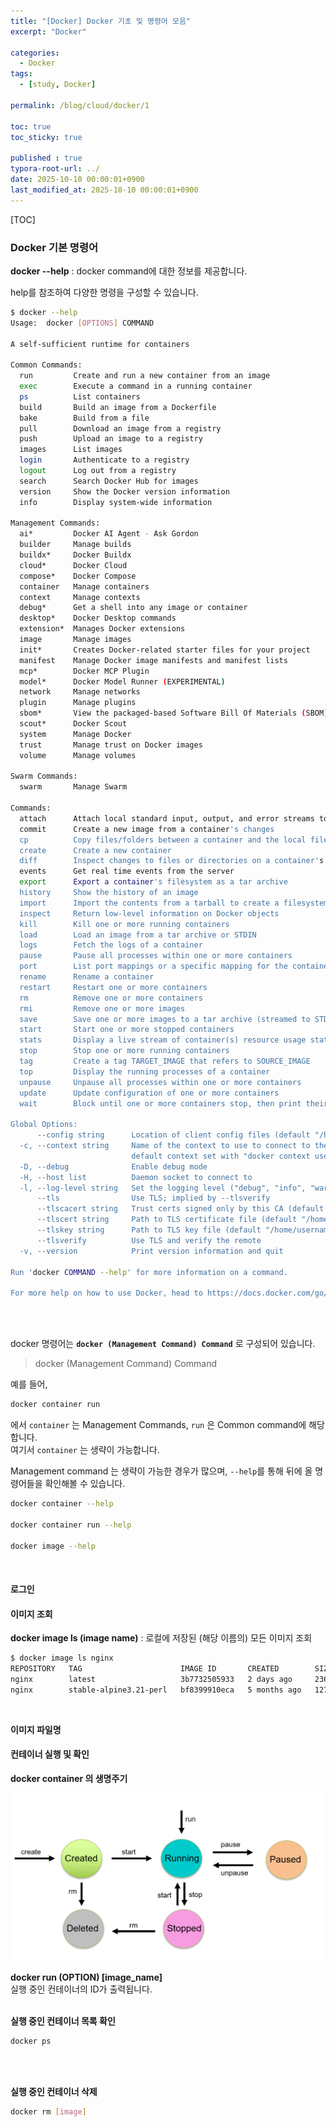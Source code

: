 ```yaml
---
title: "[Docker] Docker 기초 및 명령어 모음"
excerpt: "Docker"

categories:
  - Docker
tags:
  - [study, Docker]

permalink: /blog/cloud/docker/1

toc: true
toc_sticky: true

published : true
typora-root-url: ../
date: 2025-10-10 00:00:01+0900
last_modified_at: 2025-10-10 00:00:01+0900
---
```


[TOC]

### Docker 기본 명령어

**docker --help** : docker command에 대한 정보를 제공합니다. <br>

help를 참조하여 다양한 명령을 구성할 수 있습니다.

```bash
$ docker --help
Usage:  docker [OPTIONS] COMMAND

A self-sufficient runtime for containers

Common Commands:
  run         Create and run a new container from an image
  exec        Execute a command in a running container
  ps          List containers
  build       Build an image from a Dockerfile
  bake        Build from a file
  pull        Download an image from a registry
  push        Upload an image to a registry
  images      List images
  login       Authenticate to a registry
  logout      Log out from a registry
  search      Search Docker Hub for images
  version     Show the Docker version information
  info        Display system-wide information

Management Commands:
  ai*         Docker AI Agent - Ask Gordon
  builder     Manage builds
  buildx*     Docker Buildx
  cloud*      Docker Cloud
  compose*    Docker Compose
  container   Manage containers
  context     Manage contexts
  debug*      Get a shell into any image or container
  desktop*    Docker Desktop commands
  extension*  Manages Docker extensions
  image       Manage images
  init*       Creates Docker-related starter files for your project
  manifest    Manage Docker image manifests and manifest lists
  mcp*        Docker MCP Plugin
  model*      Docker Model Runner (EXPERIMENTAL)
  network     Manage networks
  plugin      Manage plugins
  sbom*       View the packaged-based Software Bill Of Materials (SBOM) for an image
  scout*      Docker Scout
  system      Manage Docker
  trust       Manage trust on Docker images
  volume      Manage volumes

Swarm Commands:
  swarm       Manage Swarm

Commands:
  attach      Attach local standard input, output, and error streams to a running container
  commit      Create a new image from a container's changes
  cp          Copy files/folders between a container and the local filesystem
  create      Create a new container
  diff        Inspect changes to files or directories on a container's filesystem
  events      Get real time events from the server
  export      Export a container's filesystem as a tar archive
  history     Show the history of an image
  import      Import the contents from a tarball to create a filesystem image
  inspect     Return low-level information on Docker objects
  kill        Kill one or more running containers
  load        Load an image from a tar archive or STDIN
  logs        Fetch the logs of a container
  pause       Pause all processes within one or more containers
  port        List port mappings or a specific mapping for the container
  rename      Rename a container
  restart     Restart one or more containers
  rm          Remove one or more containers
  rmi         Remove one or more images
  save        Save one or more images to a tar archive (streamed to STDOUT by default)
  start       Start one or more stopped containers
  stats       Display a live stream of container(s) resource usage statistics
  stop        Stop one or more running containers
  tag         Create a tag TARGET_IMAGE that refers to SOURCE_IMAGE
  top         Display the running processes of a container
  unpause     Unpause all processes within one or more containers
  update      Update configuration of one or more containers
  wait        Block until one or more containers stop, then print their exit codes

Global Options:
      --config string      Location of client config files (default "/home/username/.docker")
  -c, --context string     Name of the context to use to connect to the daemon (overrides DOCKER_HOST env var and
                           default context set with "docker context use")
  -D, --debug              Enable debug mode
  -H, --host list          Daemon socket to connect to
  -l, --log-level string   Set the logging level ("debug", "info", "warn", "error", "fatal") (default "info")
      --tls                Use TLS; implied by --tlsverify
      --tlscacert string   Trust certs signed only by this CA (default "/home/username/.docker/ca.pem")
      --tlscert string     Path to TLS certificate file (default "/home/username/.docker/cert.pem")
      --tlskey string      Path to TLS key file (default "/home/username/.docker/key.pem")
      --tlsverify          Use TLS and verify the remote
  -v, --version            Print version information and quit

Run 'docker COMMAND --help' for more information on a command.

For more help on how to use Docker, head to https://docs.docker.com/go/guides/
```

<br><br>

docker 명령어는 **`docker (Management Command) Command`** 로 구성되어 있습니다. <br>


<blockquote>
<span class="black-700">docker </span>
<span class="blue-700">(Management Command) </span>
<span class="green-700">Command</span>
</blockquote>



예를 들어, 

```bash
docker container run
```

에서 `container` 는 Management Commands, `run` 은 Common command에 해당합니다. <br>
여기서 `container` 는 생략이 가능합니다. <br>

Management command 는 생략이 가능한 경우가 많으며, `--help`를 통해 뒤에 올 명령어들을 확인해볼 수 있습니다.

```bash
docker container --help

docker container run --help

docker image --help
```
<br>

#### 로그인


#### 이미지 조회
**docker image ls (image name)** : 로컬에 저장된 (해당 이름의) 모든 이미지 조회
```bash
$ docker image ls nginx
REPOSITORY   TAG                      IMAGE ID       CREATED        SIZE
nginx        latest                   3b7732505933   2 days ago     236MB
nginx        stable-alpine3.21-perl   bf8399910eca   5 months ago   127MB
```
<br>

**이미지 파일명**


#### 컨테이너 실행 및 확인

**docker container 의 생명주기**

![docker-container-lifecycle](/../assets/images/2025-10-10-docker-1/docker-container-lifecycle.jpg)


**docker run (OPTION) [image_name]** <br>
실행 중인 컨테이너의 ID가 출력됩니다. <br><br>

**실행 중인 컨테이너 목록 확인**
```bash
docker ps
```

<br><br>

**실행 중인 컨테이너 삭제**
```bash
docker rm [image]
```